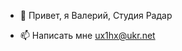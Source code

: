 - 👋 Привет, я Валерий, Студия Радар 

- 📫 Написать мне ux1hx@ukr.net

<!---
ux1hx/ux1hx is a ✨ special ✨ repository because its `README.md` (this file) appears on your GitHub profile.
You can click the Preview link to take a look at your changes.
--->
